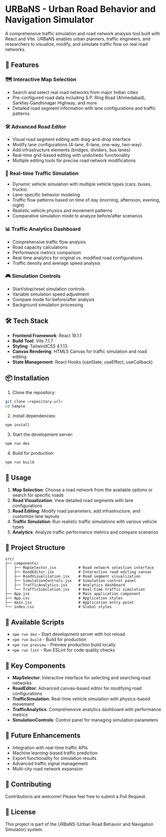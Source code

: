 # URBaNS - Urban Road Behavior and Navigation Simulator

A comprehensive traffic simulation and road network analysis tool built with React and Vite. URBaNS enables urban planners, traffic engineers, and researchers to visualize, modify, and simulate traffic flow on real road networks.

## 🚀 Features

### 🗺️ Interactive Map Selection
- Search and select real road networks from major Indian cities
- Pre-configured road data including S.P. Ring Road (Ahmedabad), Sarkhej-Gandhinagar Highway, and more
- Detailed road segment information with lane configurations and traffic patterns

### 🛠️ Advanced Road Editor
- Visual road segment editing with drag-and-drop interface
- Modify lane configurations (4-lane, 6-lane, one-way, two-way)
- Add infrastructure elements (bridges, dividers, bus lanes)
- Real-time grid-based editing with undo/redo functionality
- Multiple editing tools for precise road network modifications

### 🚗 Real-time Traffic Simulation
- Dynamic vehicle simulation with multiple vehicle types (cars, buses, trucks)
- Lane-specific behavior modeling
- Traffic flow patterns based on time of day (morning, afternoon, evening, night)
- Realistic vehicle physics and movement patterns
- Comparative simulation mode to analyze before/after scenarios

### 📊 Traffic Analytics Dashboard
- Comprehensive traffic flow analysis
- Road capacity calculations
- Performance metrics comparison
- Real-time analytics for original vs. modified road configurations
- Traffic density and average speed analysis

### 🎮 Simulation Controls
- Start/stop/reset simulation controls
- Variable simulation speed adjustment
- Compare mode for before/after analysis
- Background simulation processing

## 🛠️ Tech Stack

- **Frontend Framework**: React 19.1.1
- **Build Tool**: Vite 7.1.7
- **Styling**: TailwindCSS 4.1.13
- **Canvas Rendering**: HTML5 Canvas for traffic simulation and road editing
- **State Management**: React Hooks (useState, useEffect, useCallback)

## 📦 Installation

1. Clone the repository:
```bash
git clone <repository-url>
cd Sample
```

2. Install dependencies:
```bash
npm install
```

3. Start the development server:
```bash
npm run dev
```

4. Build for production:
```bash
npm run build
```

## 🎯 Usage

1. **Map Selection**: Choose a road network from the available options or search for specific roads
2. **Road Visualization**: View detailed road segments with lane configurations
3. **Road Editing**: Modify road parameters, add infrastructure, and customize lane layouts
4. **Traffic Simulation**: Run realistic traffic simulations with various vehicle types
5. **Analytics**: Analyze traffic performance metrics and compare scenarios

## 📁 Project Structure

```
src/
├── components/
│   ├── MapSelector.jsx          # Road network selection interface
│   ├── RoadEditor.jsx           # Interactive road editing canvas
│   ├── RoadVisualization.jsx    # Road segment visualization
│   ├── SimulationControls.jsx   # Simulation control panel
│   ├── TrafficAnalytics.jsx     # Analytics dashboard
│   └── TrafficSimulation.jsx    # Real-time traffic simulation
├── App.jsx                      # Main application component
├── App.css                      # Application styles
├── main.jsx                     # Application entry point
└── index.css                    # Global styles
```

## 🔧 Available Scripts

- `npm run dev` - Start development server with hot reload
- `npm run build` - Build for production
- `npm run preview` - Preview production build locally
- `npm run lint` - Run ESLint for code quality checks

## 🎨 Key Components

- **MapSelector**: Interactive interface for selecting and searching road networks
- **RoadEditor**: Advanced canvas-based editor for modifying road configurations
- **TrafficSimulation**: Real-time vehicle simulation with physics-based movement
- **TrafficAnalytics**: Comprehensive analytics dashboard with performance metrics
- **SimulationControls**: Control panel for managing simulation parameters

## 🚧 Future Enhancements

- Integration with real-time traffic APIs
- Machine learning-based traffic prediction
- Export functionality for simulation results
- Advanced traffic signal management
- Multi-city road network expansion

## 🤝 Contributing

Contributions are welcome! Please feel free to submit a Pull Request.

## 📄 License

This project is part of the URBaNS (Urban Road Behavior and Navigation Simulator) system.
